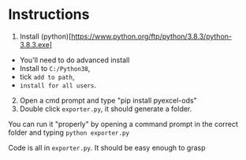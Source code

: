 Instructions
===

1. Install (python)[https://www.python.org/ftp/python/3.8.3/python-3.8.3.exe]
 * You'll need to do advanced install
 * Install to `C:/Python38`,
 * tick `add to path`, 
 * `install for all users`. 
2. Open a cmd prompt and type "pip install pyexcel-ods"
3. Double click `exporter.py`, it should generate a folder.

You can run it "properly" by opening a command prompt in the correct folder and typing
`python exporter.py`


Code is all in `exporter.py`. It should be easy enough to grasp
